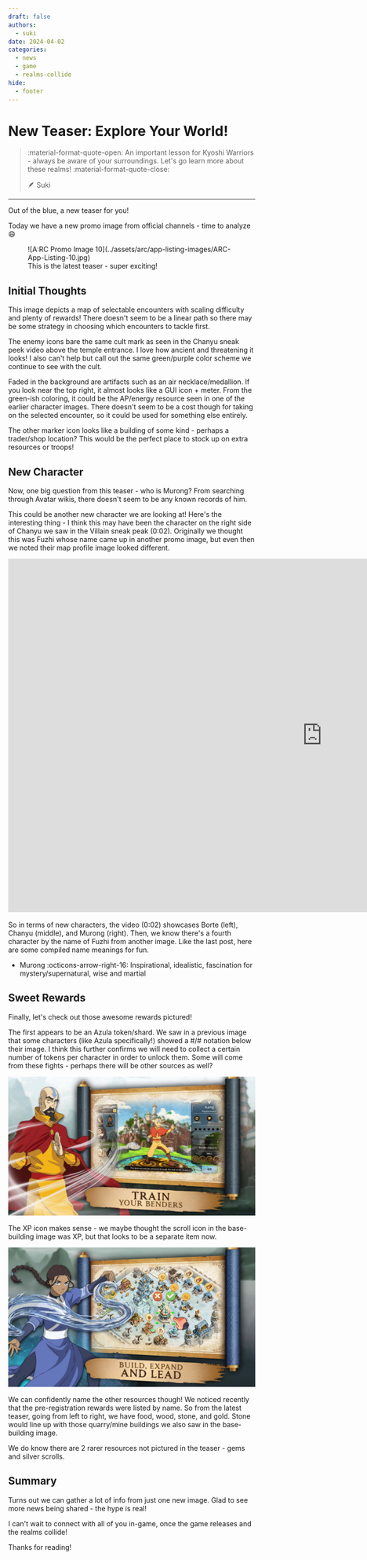 ```yaml
---
draft: false
authors:
  - suki
date: 2024-04-02
categories:
  - news
  - game
  - realms-collide
hide:
  - footer
---
```


# New Teaser: Explore Your World!

> :material-format-quote-open: An important lesson for Kyoshi Warriors - always be aware of your surroundings. Let's go learn more about these realms! :material-format-quote-close:
>
> :feather: Suki

<!-- more -->

---

Out of the blue, a new teaser for you! 

Today we have a new promo image from official channels - time to analyze :smile:

<figure markdown="span">
    ![A:RC Promo Image 10](../assets/arc/app-listing-images/ARC-App-Listing-10.jpg)
    <figcaption>This is the latest teaser - super exciting!</figcaption>
</figure>

## Initial Thoughts

This image depicts a map of selectable encounters with scaling difficulty and plenty of rewards! There doesn't seem to be a linear path so there may be some strategy in choosing which encounters to tackle first.

The enemy icons bare the same cult mark as seen in the Chanyu sneak peek video above the temple entrance. I love how ancient and threatening it looks! I also can't help but call out the same green/purple color scheme we continue to see with the cult. 

Faded in the background are artifacts such as an air necklace/medallion. If you look near the top right, it almost looks like a GUI icon + meter. From the green-ish coloring, it could be the AP/energy resource seen in one of the earlier character images. There doesn't seem to be a cost though for taking on the selected encounter, so it could be used for something else entirely.

The other marker icon looks like a building of some kind - perhaps a trader/shop location? This would be the perfect place to stock up on extra resources or troops!

## New Character

Now, one big question from this teaser - who is Murong? From searching through Avatar wikis, there doesn't seem to be any known records of him. 

This could be another new character we are looking at! Here's the interesting thing - I think this may have been the character on the right side of Chanyu we saw in the Villain sneak peak (0:02). Originally we thought this was Fuzhi whose name came up in another promo image, but even then we noted their map profile image looked different. 

<iframe width="1280" height="720" src="https://www.youtube.com/embed/nEpWrmTNiBs" title="Avatar Legends: Realms Collide - Villain Sneak Peek" frameborder="0" allow="accelerometer; autoplay; clipboard-write; encrypted-media; gyroscope; picture-in-picture; web-share" referrerpolicy="strict-origin-when-cross-origin" allowfullscreen></iframe>

So in terms of new characters, the video (0:02) showcases Borte (left), Chanyu (middle), and Murong (right). Then, we know there's a fourth character by the name of Fuzhi from another image. Like the last post, here are some compiled name meanings for fun.

- Murong :octicons-arrow-right-16: Inspirational, idealistic, fascination for mystery/supernatural, wise and martial

## Sweet Rewards

Finally, let's check out those awesome rewards pictured!

The first appears to be an Azula token/shard. We saw in a previous image that some characters (like Azula specifically!) showed a #/# notation below their image. I think this further confirms we will need to collect a certain number of tokens per character in order to unlock them. Some will come from these fights - perhaps there will be other sources as well?

![A:RC Promo Image 3](../assets/arc/app-listing-images/ARC-App-Listing-03.jpg)

The XP icon makes sense - we maybe thought the scroll icon in the base-building image was XP, but that looks to be a separate item now. 

![A:RC Promo Image 6](../assets/arc/app-listing-images/ARC-App-Listing-06.jpg)

We can confidently name the other resources though! We noticed recently that the pre-registration rewards were listed by name. So from the latest teaser, going from left to right, we have food, wood, stone, and gold. Stone would line up with those quarry/mine buildings we also saw in the base-building image. 

We do know there are 2 rarer resources not pictured in the teaser - gems and silver scrolls.

## Summary

Turns out we can gather a lot of info from just one new image. Glad to see more news being shared - the hype is real!

I can't wait to connect with all of you in-game, once the game releases and the realms collide!

Thanks for reading!
